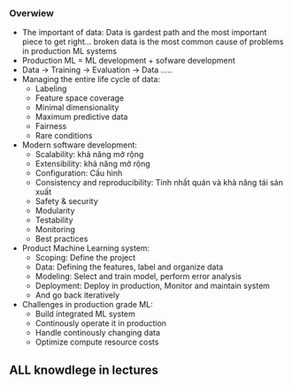 ### Overwiew
  + The important of data: Data is gardest path and the most important piece to get right... broken data is the most common cause of problems in production ML systems
  + Production ML = ML development + sofware development
  + Data -> Training -> Evaluation -> Data .....
  + Managing the entire life cycle of data: 
    + Labeling
    + Feature space coverage
    + Minimal dimensionality
    + Maximum predictive data
    + Fairness 
    + Rare conditions
  + Modern software development:
    + Scalability: khả năng mở rộng
    + Extensibility: khả năng mở rộng
    + Configuration: Cấu hình 
    + Consistency and reproducibility: Tính nhất quán và khả năng tái sản xuất
    + Safety & security
    + Modularity
    + Testability
    + Monitoring 
    + Best practices
  + Product Machine Learning system:
    + Scoping: Define the project
    + Data: Defining the features, label and organize data
    + Modeling: Select and train model, perform error analysis
    + Deployment: Deploy in production, Monitor and maintain system
    + And go back iteratively 
  + Challenges in production grade ML:
    + Build integrated ML system
    + Continously operate it in production
    + Handle continously changing data
    + Optimize compute resource costs

## **ALL knowdlege in lectures** 